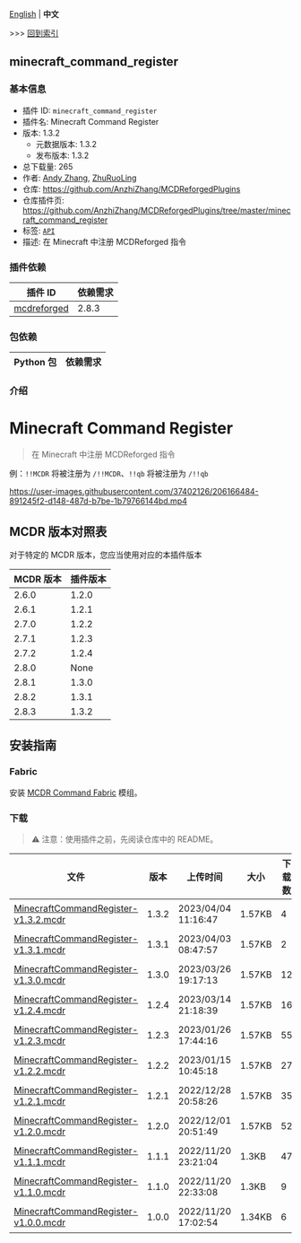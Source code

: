 [English](readme.md) | **中文**

\>\>\> [回到索引](/readme-zh_cn.md)

## minecraft_command_register

### 基本信息

- 插件 ID: `minecraft_command_register`
- 插件名: Minecraft Command Register
- 版本: 1.3.2
  - 元数据版本: 1.3.2
  - 发布版本: 1.3.2
- 总下载量: 265
- 作者: [Andy Zhang](https://github.com/AnzhiZhang), [ZhuRuoLing](https://github.com/ZhuRuoLing)
- 仓库: https://github.com/AnzhiZhang/MCDReforgedPlugins
- 仓库插件页: https://github.com/AnzhiZhang/MCDReforgedPlugins/tree/master/minecraft_command_register
- 标签: [`API`](/labels/api/readme-zh_cn.md)
- 描述: 在 Minecraft 中注册 MCDReforged 指令

### 插件依赖

| 插件 ID | 依赖需求 |
| --- | --- |
| [mcdreforged](https://github.com/Fallen-Breath/MCDReforged) | 2.8.3 |

### 包依赖

| Python 包 | 依赖需求 |
| --- | --- |

### 介绍

# Minecraft Command Register

> 在 Minecraft 中注册 MCDReforged 指令

例：`!!MCDR` 将被注册为 `/!!MCDR`、`!!qb` 将被注册为 `/!!qb`

<https://user-images.githubusercontent.com/37402126/206166484-891245f2-d148-487d-b7be-1b79766144bd.mp4>

## MCDR 版本对照表

对于特定的 MCDR 版本，您应当使用对应的本插件版本

| MCDR 版本 | 插件版本 |
| - | - |
| 2.6.0 | 1.2.0 |
| 2.6.1 | 1.2.1 |
| 2.7.0 | 1.2.2 |
| 2.7.1 | 1.2.3 |
| 2.7.2 | 1.2.4 |
| 2.8.0 | None  |
| 2.8.1 | 1.3.0 |
| 2.8.2 | 1.3.1 |
| 2.8.3 | 1.3.2 |

## 安装指南

### Fabric

安装 [MCDR Command Fabric](https://www.curseforge.com/minecraft/mc-mods/mcdr-command-fabric) 模组。

### 下载

> :warning: 注意：使用插件之前，先阅读仓库中的 README。

| 文件 | 版本 | 上传时间 | 大小 | 下载数 | 操作 |
| --- | --- | --- | --- | --- | --- |
| [MinecraftCommandRegister-v1.3.2.mcdr](https://github.com/AnzhiZhang/MCDReforgedPlugins/releases/tag/minecraft_command_register-v1.3.2) | 1.3.2 | 2023/04/04 11:16:47 | 1.57KB | 4 | [下载](https://github.com/AnzhiZhang/MCDReforgedPlugins/releases/download/minecraft_command_register-v1.3.2/MinecraftCommandRegister-v1.3.2.mcdr) |
| [MinecraftCommandRegister-v1.3.1.mcdr](https://github.com/AnzhiZhang/MCDReforgedPlugins/releases/tag/minecraft_command_register-v1.3.1) | 1.3.1 | 2023/04/03 08:47:57 | 1.57KB | 2 | [下载](https://github.com/AnzhiZhang/MCDReforgedPlugins/releases/download/minecraft_command_register-v1.3.1/MinecraftCommandRegister-v1.3.1.mcdr) |
| [MinecraftCommandRegister-v1.3.0.mcdr](https://github.com/AnzhiZhang/MCDReforgedPlugins/releases/tag/minecraft_command_register-v1.3.0) | 1.3.0 | 2023/03/26 19:17:13 | 1.57KB | 12 | [下载](https://github.com/AnzhiZhang/MCDReforgedPlugins/releases/download/minecraft_command_register-v1.3.0/MinecraftCommandRegister-v1.3.0.mcdr) |
| [MinecraftCommandRegister-v1.2.4.mcdr](https://github.com/AnzhiZhang/MCDReforgedPlugins/releases/tag/minecraft_command_register-v1.2.4) | 1.2.4 | 2023/03/14 21:18:39 | 1.57KB | 16 | [下载](https://github.com/AnzhiZhang/MCDReforgedPlugins/releases/download/minecraft_command_register-v1.2.4/MinecraftCommandRegister-v1.2.4.mcdr) |
| [MinecraftCommandRegister-v1.2.3.mcdr](https://github.com/AnzhiZhang/MCDReforgedPlugins/releases/tag/minecraft_command_register-v1.2.3) | 1.2.3 | 2023/01/26 17:44:16 | 1.57KB | 55 | [下载](https://github.com/AnzhiZhang/MCDReforgedPlugins/releases/download/minecraft_command_register-v1.2.3/MinecraftCommandRegister-v1.2.3.mcdr) |
| [MinecraftCommandRegister-v1.2.2.mcdr](https://github.com/AnzhiZhang/MCDReforgedPlugins/releases/tag/minecraft_command_register-v1.2.2) | 1.2.2 | 2023/01/15 10:45:18 | 1.57KB | 27 | [下载](https://github.com/AnzhiZhang/MCDReforgedPlugins/releases/download/minecraft_command_register-v1.2.2/MinecraftCommandRegister-v1.2.2.mcdr) |
| [MinecraftCommandRegister-v1.2.1.mcdr](https://github.com/AnzhiZhang/MCDReforgedPlugins/releases/tag/minecraft_command_register-v1.2.1) | 1.2.1 | 2022/12/28 20:58:26 | 1.57KB | 35 | [下载](https://github.com/AnzhiZhang/MCDReforgedPlugins/releases/download/minecraft_command_register-v1.2.1/MinecraftCommandRegister-v1.2.1.mcdr) |
| [MinecraftCommandRegister-v1.2.0.mcdr](https://github.com/AnzhiZhang/MCDReforgedPlugins/releases/tag/minecraft_command_register-v1.2.0) | 1.2.0 | 2022/12/01 20:51:49 | 1.57KB | 52 | [下载](https://github.com/AnzhiZhang/MCDReforgedPlugins/releases/download/minecraft_command_register-v1.2.0/MinecraftCommandRegister-v1.2.0.mcdr) |
| [MinecraftCommandRegister-v1.1.1.mcdr](https://github.com/AnzhiZhang/MCDReforgedPlugins/releases/tag/minecraft_command_register-v1.1.1) | 1.1.1 | 2022/11/20 23:21:04 | 1.3KB | 47 | [下载](https://github.com/AnzhiZhang/MCDReforgedPlugins/releases/download/minecraft_command_register-v1.1.1/MinecraftCommandRegister-v1.1.1.mcdr) |
| [MinecraftCommandRegister-v1.1.0.mcdr](https://github.com/AnzhiZhang/MCDReforgedPlugins/releases/tag/minecraft_command_register-v1.1.0) | 1.1.0 | 2022/11/20 22:33:08 | 1.3KB | 9 | [下载](https://github.com/AnzhiZhang/MCDReforgedPlugins/releases/download/minecraft_command_register-v1.1.0/MinecraftCommandRegister-v1.1.0.mcdr) |
| [MinecraftCommandRegister-v1.0.0.mcdr](https://github.com/AnzhiZhang/MCDReforgedPlugins/releases/tag/minecraft_command_register-v1.0.0) | 1.0.0 | 2022/11/20 17:02:54 | 1.34KB | 6 | [下载](https://github.com/AnzhiZhang/MCDReforgedPlugins/releases/download/minecraft_command_register-v1.0.0/MinecraftCommandRegister-v1.0.0.mcdr) |

